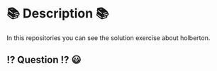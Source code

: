 # :books: Description :books:
In this repositories you can see the solution exercise about holberton.
## :interrobang: Question :interrobang: :smiley:
